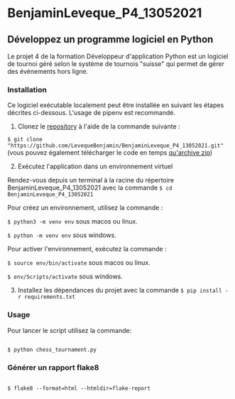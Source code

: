 # BenjaminLeveque_P4_13052021

## Développez un programme logiciel en Python

Le projet 4 de la formation Développeur d'application Python est un logiciel de tournoi géré selon le système de tournois "suisse" qui permet de gérer des événements hors ligne.

### Installation

Ce logiciel exécutable localement peut être installée en suivant les étapes décrites ci-dessous. L'usage de pipenv est recommandé.

1. Clonez le [repository](https://github.com/LevequeBenjamin/BenjaminLeveque_P4_13052021.git) à l'aide de la commande suivante :

`$ git clone "https://github.com/LevequeBenjamin/BenjaminLeveque_P4_13052021.git"` (vous pouvez également télécharger le code en temps [qu'archive zip](https://github.com/LevequeBenjamin/BenjaminLeveque_P4_13052021/archive/refs/heads/master.zip))

2. Exécutez l'application dans un environnement virtuel

Rendez-vous depuis un terminal à la racine du répertoire BenjaminLeveque_P4_13052021 avec la commande `$ cd BenjaminLeveque_P4_13052021`

Pour créez un environnement, utilisez la commande :

`$ python3 -m venv env` sous macos ou linux.

`$ python -m venv env` sous windows.

Pour activer l'environnement, exécutez la commande :

`$ source env/bin/activate` sous macos ou linux.

`$ env/Scripts/activate` sous windows.

3.  Installez les dépendances du projet avec la commande `$ pip install -r requirements.txt`

### Usage

Pour lancer le script utilisez la commande:

```

$ python chess_tournament.py

```

### Générer un rapport flake8

```

$ flake8 --format=html --htmldir=flake-report
```
